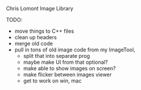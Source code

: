 Chris Lomont Image Library



TODO:
- move things to C++ files
- clean up headers
- merge old code
- pull in tons of old image code from my ImageTool, 
    - split that into separate prog
    - maybe make UI from that optional?
	- make able to show images on screen?
    - make flicker between images viewer
    - get to work on win, mac
